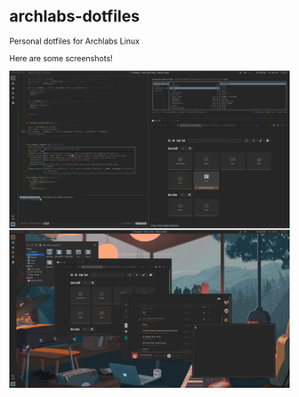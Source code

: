 # archlabs-dotfiles

Personal dotfiles for Archlabs Linux

Here are some screenshots!

![Tiling](./previews/tiling.png)
![Floating](./previews/floating.png)
